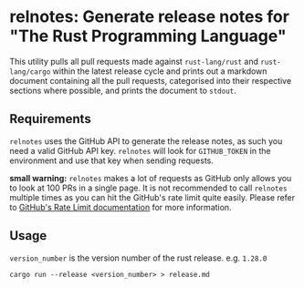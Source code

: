 # relnotes: Generate release notes for "The Rust Programming Language"
This utility pulls all pull requests made against `rust-lang/rust` and
`rust-lang/cargo` within the latest release cycle and prints out a markdown
document containing all the pull requests, categorised into their respective
sections where possible, and prints the document to `stdout`.

## Requirements
`relnotes` uses the GitHub API to generate the release notes, as such you need
a valid GitHub API key. `relnotes` will look for `GITHUB_TOKEN` in the
environment and use that key when sending requests.

**small warning:** `relnotes` makes a lot of requests as GitHub only allows you to
look at 100 PRs in a single page. It is not recommended to call `relnotes`
multiple times as you can hit the GitHub's rate limit quite easily. Please refer
to [GitHub's Rate Limit documentation](https://developer.github.com/v4/guides/resource-limitations/#rate-limit) for more information.

## Usage
`version_number` is the version number of the rust release. e.g. `1.28.0`
```
cargo run --release <version_number> > release.md
```
